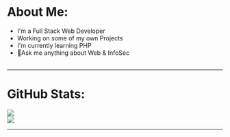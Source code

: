 # About Me:
- I'm a Full Stack Web Developer<br> 
- Working on some of my own Projects<br> 
- I'm currently learning PHP<br>
- 🤞Ask me anything about Web & InfoSec<br><br>

<hr>

# GitHub Stats:
![](https://github-readme-stats.vercel.app/api?username=robertsubotic&theme=swift&hide_border=false&include_all_commits=false&count_private=true)<br/>
![](https://github-readme-stats.vercel.app/api/top-langs/?username=robertsubotic&theme=swift&hide_border=false&include_all_commits=false&count_private=true&layout=compact)

---
